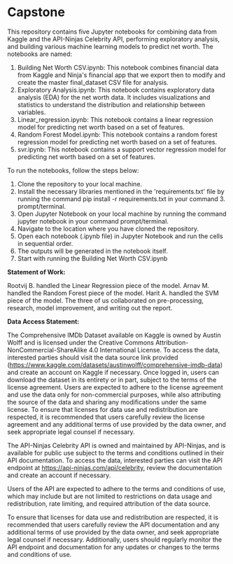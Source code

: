 # Capstone

This repository contains five Jupyter notebooks for combining data from Kaggle and the API-Ninjas Celebrity API, performing exploratory analysis, and building various machine learning models to predict net worth. The notebooks are named:

1. Building Net Worth CSV.ipynb: This notebook combines financial data from Kaggle and Ninja's financial app that we export then to modify and create the master final_dataset CSV file for analysis.
2. Exploratory Analysis.ipynb: This notebook contains exploratory data analysis (EDA) for the net worth data. It includes visualizations and statistics to understand the distribution and relationship between variables.
3. Linear_regression.ipynb: This notebook contains a linear regression model for predicting net worth based on a set of features.
4. Random Forest Model.ipynb: This notebook contains a random forest regression model for predicting net worth based on a set of features.
5. svr.ipynb: This notebook contains a support vector regression model for predicting net worth based on a set of features.

To run the notebooks, follow the steps below:
1. Clone the repository to your local machine.
2. Install the necessary libraries mentioned in the 'requirements.txt' file by running the command pip install -r requirements.txt in your command 3. prompt/terminal.
3. Open Jupyter Notebook on your local machine by running the command jupyter notebook in your command prompt/terminal.
4. Navigate to the location where you have cloned the repository.
5. Open each notebook (.ipynb file) in Jupyter Notebook and run the cells in sequential order.
6. The outputs will be generated in the notebook itself.
7. Start with running the Building Net Worth CSV.ipynb

**Statement of Work:**

Rootvij B. handled the Linear Regression piece of the model.
Arnav M. handled the Random Forest piece of the model.
Harit A. handled the SVM piece of the model.
The three of us collaborated on pre-processing, research, model improvement, and writing out the report.

**Data Access Statement:**

The Comprehensive IMDb Dataset available on Kaggle is owned by Austin Wolff and is licensed under the Creative Commons Attribution-NonCommercial-ShareAlike 4.0 International License. To access the data, interested parties should visit the data source link provided (https://www.kaggle.com/datasets/austinwolff/comprehensive-imdb-data) and create an account on Kaggle if necessary.
Once logged in, users can download the dataset in its entirety or in part, subject to the terms of the license agreement. Users are expected to adhere to the license agreement and use the data only for non-commercial purposes, while also attributing the source of the data and sharing any modifications under the same license.
To ensure that licenses for data use and redistribution are respected, it is recommended that users carefully review the license agreement and any additional terms of use provided by the data owner, and seek appropriate legal counsel if necessary.

The API-Ninjas Celebrity API is owned and maintained by API-Ninjas, and is available for public use subject to the terms and conditions outlined in their API documentation. To access the data, interested parties can visit the API endpoint at https://api-ninjas.com/api/celebrity, review the documentation and create an account if necessary.

Users of the API are expected to adhere to the terms and conditions of use, which may include but are not limited to restrictions on data usage and redistribution, rate limiting, and required attribution of the data source.

To ensure that licenses for data use and redistribution are respected, it is recommended that users carefully review the API documentation and any additional terms of use provided by the data owner, and seek appropriate legal counsel if necessary. Additionally, users should regularly monitor the API endpoint and documentation for any updates or changes to the terms and conditions of use.
